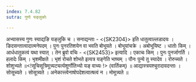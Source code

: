 ```yaml
---
index: 7.4.82
sutra: गुणो यङ्लुकोः

---
```

 अभ्यासस्य गुणः स्याद्यङि यङ्लुकि च । सनाद्यन्ताः - <{SK2304}> इति धातुत्वाल्लडादयः । ङिदसन्तात्वादात्मनेपदम् । पुनः पुनरतिशयेन वा भवति बोभूयते । बोभूयांचक्रे । अबोभूयिष्ट । धातोः किम् । आर्धधातुकत्वं यथा स्यात् । तेन ब्रुवो वचिः - <{SK2453}> इत्यादि । एकाचः किम् । पुनः पुनर्जागर्ति । हलादेः किम् । भृशमीक्षते । भृशं रोचते शोभते इत्यत्र यङ्गेति भाष्यम् । पौनः पुन्ये तु स्यादेव । रोरुच्यते । शोशुभ्यते ॥<!सूचिसूत्रिमूत्र्यट्यर्त्यशूर्णोतिभ्यो यङ् वाच्यः !> (वार्तिकम्) ॥ आद्यास्त्रयश्चुरादावदन्ताः । सोसूच्यते । सोसूत्र्यते । अनेकात्त्त्वेनाषोपदेशत्वात्षत्वं न । मोमूत्र्यते ॥